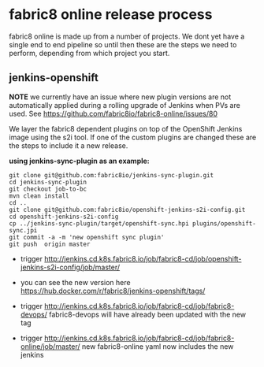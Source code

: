 # fabric8 online release process

fabric8 online is made up from a number of projects.  We dont yet have a single end to end pipeline so until then these are the steps we need to perform, depending from which project you start.


## jenkins-openshift

__NOTE__ we currently have an issue where new plugin versions are not automatically applied during a rolling upgrade of Jenkins when PVs are used.  See https://github.com/fabric8io/fabric8-online/issues/80

We layer the fabric8 dependent plugins on top of the OpenShift Jenkins image using the s2i tool.  If one of the custom plugins are changed these are the steps to include it a new release.

__using jenkins-sync-plugin as an example:__

```
git clone git@github.com:fabric8io/jenkins-sync-plugin.git
cd jenkins-sync-plugin
git checkout job-to-bc
mvn clean install
cd ..
git clone git@github.com:fabric8io/openshift-jenkins-s2i-config.git
cd openshift-jenkins-s2i-config
cp ../jenkins-sync-plugin/target/openshift-sync.hpi plugins/openshift-sync.jpi
git commit -a -m 'new openshift sync plugin'
git push  origin master
```

- trigger http://jenkins.cd.k8s.fabric8.io/job/fabric8-cd/job/openshift-jenkins-s2i-config/job/master/

- you can see the new version here https://hub.docker.com/r/fabric8/jenkins-openshift/tags/

- trigger http://jenkins.cd.k8s.fabric8.io/job/fabric8-cd/job/fabric8-devops/
fabric8-devops will have already been updated with the new tag

- trigger http://jenkins.cd.k8s.fabric8.io/job/fabric8-cd/job/fabric8-online/job/master/
new fabric8-online yaml now includes the new jenkins 


